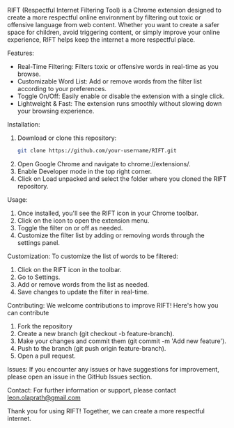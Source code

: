 RIFT (Respectful Internet Filtering Tool) is a Chrome extension designed to create a more respectful online environment by filtering out toxic or offensive language from web content. Whether you want to create a safer space for children, avoid triggering content, or simply improve your online experience, RIFT helps keep the internet a more respectful place.

Features:

- Real-Time Filtering: Filters toxic or offensive words in real-time as you browse.
- Customizable Word List: Add or remove words from the filter list according to your preferences.
- Toggle On/Off: Easily enable or disable the extension with a single click.
- Lightweight & Fast: The extension runs smoothly without slowing down your browsing experience.

Installation:

1. Download or clone this repository:
   ```bash
   git clone https://github.com/your-username/RIFT.git
2. Open Google Chrome and navigate to chrome://extensions/.
3. Enable Developer mode in the top right corner.
4. Click on Load unpacked and select the folder where you cloned the RIFT repository.

Usage:
1. Once installed, you'll see the RIFT icon in your Chrome toolbar.
2. Click on the icon to open the extension menu.
3. Toggle the filter on or off as needed.
4. Customize the filter list by adding or removing words through the settings panel.

Customization:
To customize the list of words to be filtered:

1. Click on the RIFT icon in the toolbar.
2. Go to Settings.
3. Add or remove words from the list as needed.
4. Save changes to update the filter in real-time.

Contributing:
We welcome contributions to improve RIFT! Here's how you can contribute
1. Fork the repository
2. Create a new branch (git checkout -b feature-branch).
3. Make your changes and commit them (git commit -m 'Add new feature').
4. Push to the branch (git push origin feature-branch).
5. Open a pull request.

Issues:
If you encounter any issues or have suggestions for improvement, please open an issue in the GitHub Issues section.

Contact:
For further information or support, please contact leon.olaprath@gmail.com

Thank you for using RIFT! Together, we can create a more respectful internet.
